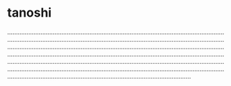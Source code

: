 # tanoshi

.................................................................................................................................................................................................................................................................................................................................................................................................................................................................................................................................................................................................................................................................................................................................................................................................................................................................................